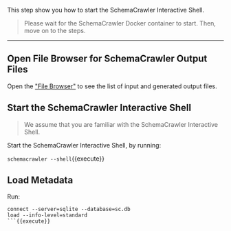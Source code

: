 This step show you how to start the SchemaCrawler Interactive Shell.

> Please wait for the SchemaCrawler Docker container to start. Then, move on to the steps.

-----

## Open File Browser for SchemaCrawler Output Files

Open the ["File Browser"](https://[[HOST_SUBDOMAIN]]-80-[[KATACODA_HOST]].environments.katacoda.com) to see the list of input and generated output files.


## Start the SchemaCrawler Interactive Shell

> We assume that you are familiar with the SchemaCrawler Interactive Shell.

Start the SchemaCrawler Interactive Shell, by running:

`schemacrawler --shell`{{execute}}


## Load Metadata

Run:

```
connect --server=sqlite --database=sc.db
load --info-level=standard
```{{execute}}
